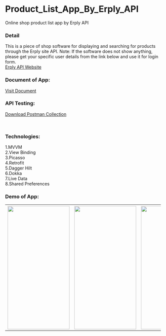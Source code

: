 # Product_List_App_By_Erply_API
Online shop product list app by Erply API

<h3>Detail</h3>
This is a piece of shop software for displaying and searching for products through the Erply site API.
Note: If the software does not show anything, please get your specific user details from the link below and use it for login form.
<br>
<a href="https://learn-api.erply.com/">Erply API Website</a>

<br>
<h3> Document of App:</h3>
<a href="https://hexfa.com/my-git-doc/shop-erply">Visit Document</a>

<h3> API Testing:</h3>
<a href="https://hexfa.com/my-git-doc/shop-erply/task-erply.postman_collection.json">Download Postman Collection</a>

<br><h3>Technologies:</h3>
1.MVVM
<br>2.View Binding
<br>3.Picasso
<br>4.Retrofit
<br>5.Dagger Hilt
<br>6.Dokka
<br>7.Live Data
<br>8.Shared Preferences

<h3> Demo of App:</h3>
<table>
  <tr>
<th><img src="https://hexfa.com/my-git-doc/shop-erply/git-images/0000.jpg" width="200" height="400" /></th>
<th><img src="https://hexfa.com/my-git-doc/shop-erply/git-images/1111.jpg" width="200" height="400" /></th>
<th><img src="https://hexfa.com/my-git-doc/shop-erply/git-images/2222.jpg" width="700" height="400" /></th>
    </tr>
  </table>